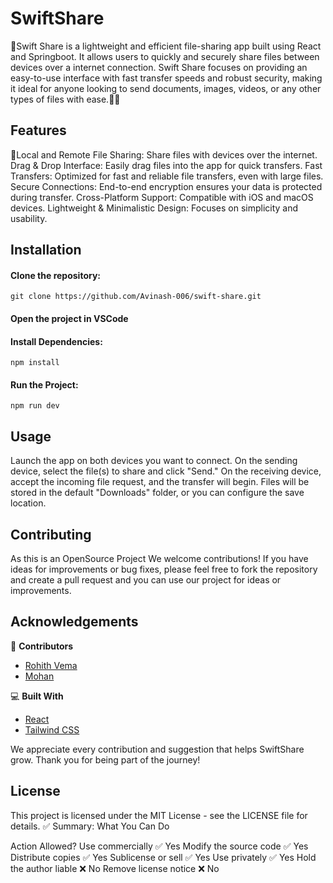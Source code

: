 # SwiftShare
🚀Swift Share is a lightweight and efficient file-sharing app built using React and Springboot. It allows users to quickly and securely share files between devices over a internet connection. Swift Share focuses on providing an easy-to-use interface with fast transfer speeds and robust security, making it ideal for anyone looking to send documents, images, videos, or any other types of files with ease.🚀📩

## Features
📩Local and Remote File Sharing: Share files with devices over the internet.
Drag & Drop Interface: Easily drag files into the app for quick transfers.
Fast Transfers: Optimized for fast and reliable file transfers, even with large files.
Secure Connections: End-to-end encryption ensures your data is protected during transfer.
Cross-Platform Support: Compatible with iOS and macOS devices.
Lightweight & Minimalistic Design: Focuses on simplicity and usability.

## Installation
#### Clone the repository:

```git clone https://github.com/Avinash-006/swift-share.git```

#### Open the project in VSCode

#### Install Dependencies:

```npm install```

#### Run the Project:

```npm run dev```

## Usage
Launch the app on both devices you want to connect.
On the sending device, select the file(s) to share and click "Send."
On the receiving device, accept the incoming file request, and the transfer will begin.
Files will be stored in the default "Downloads" folder, or you can configure the save location.

## Contributing
As this is an OpenSource Project
We welcome contributions! If you have ideas for improvements or bug fixes, please feel free to fork the repository and create a pull request and you can use our project for ideas or improvements.
## Acknowledgements

👥 **Contributors**
- [Rohith Vema](https://github.com/Rohithvema79)
- [Mohan](https://github.com/Mohan-077)

💻 **Built With**
- [React](https://reactjs.org/)
- [Tailwind CSS](https://tailwindcss.com/)

We appreciate every contribution and suggestion that helps SwiftShare grow. Thank you for being part of the journey!

## License
This project is licensed under the MIT License - see the LICENSE file for details.
✅ Summary: What You Can Do

Action	Allowed?
Use commercially	✅ Yes
Modify the source code	✅ Yes
Distribute copies	✅ Yes
Sublicense or sell	✅ Yes
Use privately	✅ Yes
Hold the author liable	❌ No
Remove license notice	❌ No
